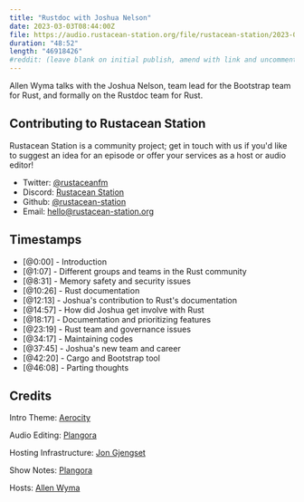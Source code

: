 ```yaml
---
title: "Rustdoc with Joshua Nelson"
date: 2023-03-03T08:44:00Z
file: https://audio.rustacean-station.org/file/rustacean-station/2023-03-03-joshua-nelson.mp3
duration: "48:52"
length: "46918426"
#reddit: (leave blank on initial publish, amend with link and uncomment this line after Reddit thread has been posted)
---
```

Allen Wyma talks with the Joshua Nelson, team lead for the Bootstrap team for Rust, and formally on the Rustdoc team for Rust.

## Contributing to Rustacean Station

Rustacean Station is a community project; get in touch with us if you'd like to suggest an idea for an episode or offer your services as a host or audio editor!

- Twitter: [@rustaceanfm](https://twitter.com/rustaceanfm)
- Discord: [Rustacean Station](https://discord.gg/cHc3Gyc)
- Github: [@rustacean-station](https://github.com/rustacean-station/)
- Email: [hello@rustacean-station.org](mailto:hello@rustacean-station.org)

## Timestamps
- [@0:00] - Introduction
- [@1:07] - Different  groups and teams in the Rust community
- [@8:31]  - Memory safety and security issues 
- [@10:26] - Rust documentation
- [@12:13] - Joshua's contribution to Rust's documentation
- [@14:57] - How did Joshua get involve with Rust
- [@18:17] - Documentation and prioritizing features
- [@23:19] - Rust team and governance issues
- [@34:17] - Maintaining codes
- [@37:45] - Joshua's new team and career
- [@42:20] - Cargo and Bootstrap tool
- [@46:08] - Parting thoughts

## Credits
Intro Theme: [Aerocity](https://twitter.com/AerocityMusic)

Audio Editing: [Plangora](https://twitter.com/plangora)

Hosting Infrastructure: [Jon Gjengset](https://twitter.com/jonhoo/)

Show Notes: [Plangora](https://twitter.com/plangora)

Hosts: [Allen Wyma](https://twitter.com/allenwyma)

